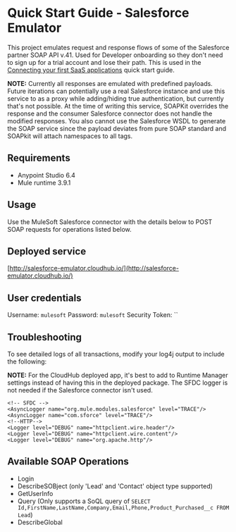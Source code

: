# Quick Start Guide - Salesforce Emulator
This project emulates request and response flows of some of the Salesforce partner SOAP API v.41. Used for Developer onboarding so they don't need to sign up for a trial account and lose their path. This is used in the [Connecting your first SaaS applications](https://developer.mulesoft.com/guides/quick-start/connecting-your-first-saas-applications) quick start guide.

**NOTE:** Currently all responses are emulated with predefined payloads. Future iterations can potentially use a real Salesforce instance and use this service to as a proxy while adding/hiding true authentication, but currently that's not possible. At the time of writing this service, SOAPKit overrides the response and the consumer Salesforce connector does not handle the modified responses. You also cannot use the Salesforce WSDL to generate the SOAP service since the payload deviates from pure SOAP standard and SOAPkit will attach namespaces to all tags.

## Requirements
 - Anypoint Studio 6.4
 - Mule runtime 3.9.1

## Usage
Use the MuleSoft Salesforce connector with the details below to POST SOAP requests for operations listed below. 

## Deployed service
[http://salesforce-emulator.cloudhub.io/](http://salesforce-emulator.cloudhub.io/)

## User credentials
Username: `mulesoft`
Password: `mulesoft`
Security Token: ``

## Troubleshooting
To see detailed logs of all transactions, modify your log4j output to include the following:

**NOTE:** For the CloudHub deployed app, it's best to add to Runtime Manager settings instead of having this in the deployed package. The SFDC logger is not needed if the Salesforce connector isn't used.

```
<!-- SFDC --> 
<AsyncLogger name="org.mule.modules.salesforce" level="TRACE"/> 
<AsyncLogger name="com.sforce" level="TRACE"/> 
<!--HTTP--> 
<Logger level="DEBUG" name="httpclient.wire.header"/> 
<Logger level="DEBUG" name="httpclient.wire.content"/> 
<Logger level="DEBUG" name="org.apache.http"/>
```

## Available SOAP Operations
 - Login
 - DescribeSOBject (only 'Lead' and 'Contact'  object type supported)
 - GetUserInfo
 - Query (Only supports a SoQL query of `SELECT Id,FirstName,LastName,Company,Email,Phone,Product_Purchased__c FROM Lead`)
 - DescribeGlobal
